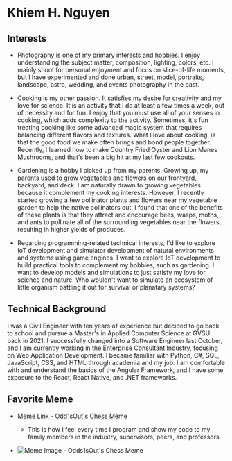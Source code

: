 # Khiem H. Nguyen

## Interests

-   Photography is one of my primary interests and hobbies. I enjoy understanding the subject matter, composition, lighting, colors, etc. I mainly shoot for personal enjoyment and focus on slice-of-life moments, but I have experimented and done urban, street, model, portraits, landscape, astro, wedding, and events photography in the past.

-   Cooking is my other passion. It satisfies my desire for creativity and my love for science. It is an activity that I do at least a few times a week, out of necessity and for fun. I enjoy that you must use all of your senses in cooking, which adds complexity to the activity. Sometimes, it's fun treating cooking like some advanced magic system that requires balancing different flavors and textures. What I love about cooking, is that the good food we make often brings and bond people together. Recently, I learned how to make Country Fried Oyster and Lion Manes Mushrooms, and that's been a big hit at my last few cookouts.

-   Gardening is a hobby I picked up from my parents. Growing up, my parents used to grow vegetables and flowers on our frontyard, backyard, and deck. I am naturally drawn to growing vegetables because it complement my cooking interests. However, I recently started growing a few pollinator plants and flowers near my vegetable garden to help the native pollinators out. I found that one of the benefits of these plants is that they attract and encourage bees, wasps, moths, and ants to pollinate all of the surrounding vegetables near the flowers, resulting in higher yields of produces.

-   Regarding programming-related technical interests, I'd like to explore IoT development and simulator development of natural environments and systems using game engines. I want to explore IoT development to build practical tools to complement my hobbies, such as gardening. I want to develop models and simulations to just satisfy my love for science and nature. Who wouldn't want to simulate an ecosystem of little organism battling it out for survival or planatary systems?

## Technical Background

I was a Civil Engineer with ten years of experience but decided to go back to school and pursue a Master's in Applied Computer Science at GVSU back in 2021. I successfully changed into a Software Engineer last October, and I am currently working in the Enterprise Consultant Industry, focusing on Web Application Development. I became familiar with Python, C#, SQL, JavaScript, CSS, and HTML through academia and my job. I am comfortable with and understand the basics of the Angular Framework, and I have some exposure to the React, React Native, and .NET frameworks.

## Favorite Meme

-   [Meme Link - Odd1sOut's Chess Meme](https://imgflip.com/memegenerator/228603083/odd1sout-vs-computer-chess "Odd1sOut's Chess Meme")

    -   This is how I feel every time I program and show my code to my family members in the industry, supervisors, peers, and professors.

-   ![Meme Image - Odds1sOut's Chess Meme](https://i.imgflip.com/3s3r9n.png?a470995)
